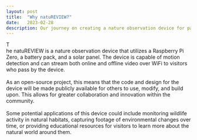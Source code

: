 ```yaml
---
layout: post
title:  "Why natuREVIEW?"
date:   2023-02-28
description: Our journey on creating a nature observation device for passers-by.
---
```

<p class="intro"><span class="dropcap">T</span><br>he natuREVIEW is a nature observation device that utilizes a Raspberry Pi Zero, a battery pack, and a solar panel. The device is capable of motion detection and can stream both online and offline video over WiFi to visitors who pass by the device.<br><br>As an open-source project, this means that the code and design for the device will be made publicly available for others to use, modify, and build upon. This allows for greater collaboration and innovation within the community.<br><br>Some potential applications of this device could include monitoring wildlife activity in natural habitats, capturing footage of environmental changes over time, or providing educational resources for visitors to learn more about the natural world around them.</p>
